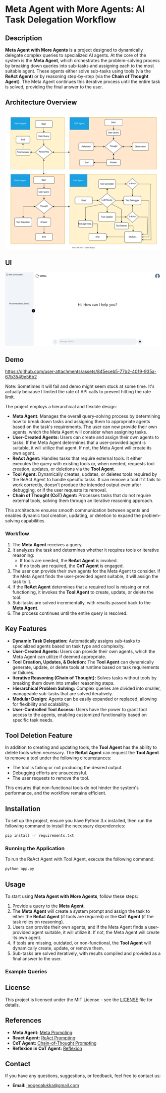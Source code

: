 # Meta Agent with More Agents: AI Task Delegation Workflow

## Description

**Meta Agent with More Agents** is a project designed to dynamically delegate complex queries to specialized AI agents. At the core of the system is the **Meta Agent**, which orchestrates the problem-solving process by breaking down queries into sub-tasks and assigning each to the most suitable agent. These agents either solve sub-tasks using tools (via the **ReAct Agent**) or by reasoning step-by-step (via the **Chain of Thought Agent**). The Meta Agent continues this iterative process until the entire task is solved, providing the final answer to the user.

## Architecture Overview

![Image of the Workflow](diagram.svg)

## UI

![UI](ui.png)

## Demo

https://github.com/user-attachments/assets/845eceb5-77b2-4019-935a-67b3549e56b2


Note: Sometimes it will fail and demo might seem stuck at some time. It's actually because I limited the rate of API calls to prevent hitting the rate limit.

The project employs a hierarchical and flexible design:

- **Meta Agent:** Manages the overall query-solving process by determining how to break down tasks and assigning them to appropriate agents based on the task's requirements. The user can now provide their own agents, which the Meta Agent will consider when assigning tasks.
- **User-Created Agents:** Users can create and assign their own agents to tasks. If the Meta Agent determines that a user-provided agent is suitable, it will utilize that agent. If not, the Meta Agent will create its own agent.
- **ReAct Agent:** Handles tasks that require external tools. It either executes the query with existing tools or, when needed, requests tool creation, updates, or deletions via the **Tool Agent**.
- **Tool Agent:** Dynamically creates, updates, or deletes tools required by the ReAct Agent to handle specific tasks. It can remove a tool if it fails to work correctly, doesn't produce the intended output even after debugging, or if the user requests its removal.
- **Chain of Thought (CoT) Agent:** Processes tasks that do not require external tools, solving them through an iterative reasoning approach.

This architecture ensures smooth communication between agents and enables dynamic tool creation, updating, or deletion to expand the problem-solving capabilities.

### Workflow

1. The **Meta Agent** receives a query.
2. It analyzes the task and determines whether it requires tools or iterative reasoning:
   - If tools are needed, the **ReAct Agent** is invoked.
   - If no tools are required, the **CoT Agent** is engaged.
3. The user can provide their own agents for the Meta Agent to consider. If the Meta Agent finds the user-provided agent suitable, it will assign the task to it.
4. If the **ReAct Agent** determines that a required tool is missing or not functioning, it invokes the **Tool Agent** to create, update, or delete the tool.
5. Sub-tasks are solved incrementally, with results passed back to the **Meta Agent**.
6. The process continues until the entire query is resolved.

## Key Features

- **Dynamic Task Delegation:** Automatically assigns sub-tasks to specialized agents based on task type and complexity.
- **User-Created Agents:** Users can provide their own agents, which the Meta Agent can utilize if deemed appropriate.
- **Tool Creation, Updates, & Deletion:** The **Tool Agent** can dynamically generate, update, or delete tools at runtime based on task requirements or failures.
- **Iterative Reasoning (Chain of Thought):** Solves tasks without tools by breaking them down into smaller reasoning steps.
- **Hierarchical Problem Solving:** Complex queries are divided into smaller, manageable sub-tasks that are solved iteratively.
- **Modular Design:** Agents can be easily expanded or replaced, allowing for flexibility and scalability.
- **User-Controlled Tool Access:** Users have the power to grant tool access to the agents, enabling customized functionality based on specific task needs.

## Tool Deletion Feature

In addition to creating and updating tools, the **Tool Agent** has the ability to delete tools when necessary. The **ReAct Agent** can request the **Tool Agent** to remove a tool under the following circumstances:
- The tool is failing or not producing the desired output.
- Debugging efforts are unsuccessful.
- The user requests to remove the tool.

This ensures that non-functional tools do not hinder the system's performance, and the workflow remains efficient.

## Installation

To set up the project, ensure you have Python 3.x installed, then run the following command to install the necessary dependencies:

```bash
pip install -r requirements.txt
```

### Running the Application

To run the ReAct Agent with Tool Agent, execute the following command:

```bash
python app.py
```

## Usage

To start using **Meta Agent with More Agents**, follow these steps:

1. Provide a query to the **Meta Agent**.
2. The **Meta Agent** will create a system prompt and assign the task to either the **ReAct Agent** (if tools are required) or the **CoT Agent** (if the task relies on reasoning).
3. Users can provide their own agents, and if the Meta Agent finds a user-provided agent suitable, it will utilize it. If not, the Meta Agent will create its own agent.
4. If tools are missing, outdated, or non-functional, the **Tool Agent** will dynamically create, update, or remove them.
5. Sub-tasks are solved iteratively, with results compiled and provided as a final answer to the user.

### Example Queries

<examples>

## License

This project is licensed under the MIT License - see the [LICENSE](LICENSE) file for details.

## References

- **Meta Agent:** [Meta Prompting](https://www.promptingguide.ai/techniques/meta-prompting)
- **React Agent:** [ReAct Prompting](https://www.promptingguide.ai/techniques/react)
- **CoT Agent:** [Chain-of-Thought Prompting](https://www.promptingguide.ai/techniques/cot)
- **Reflexion in CoT Agent:** [Reflexion](https://www.promptingguide.ai/techniques/reflexion)

## Contact

If you have any questions, suggestions, or feedback, feel free to contact us:

- **Email**: jeogeoalukka@gmail.com
